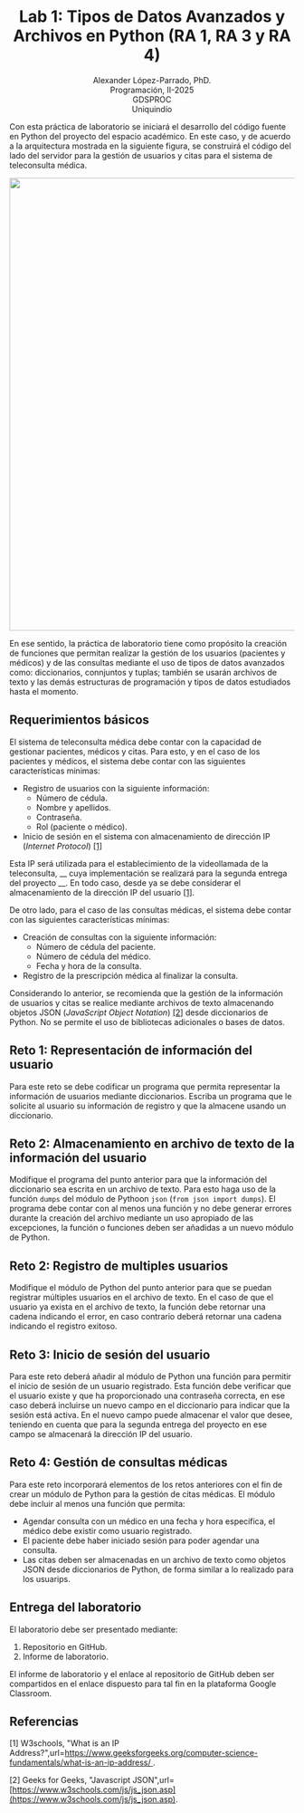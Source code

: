 <h1 align="center">
Lab 1: Tipos de Datos Avanzados y Archivos en Python (RA 1, RA 3 y RA 4) <br />
 </h1>
 <p align="center">
Alexander López-Parrado, PhD. <br />
Programación, II-2025 <br />
GDSPROC <br />
Uniquindío <br />
</p>

Con esta práctica de laboratorio se iniciará el desarrollo del código fuente en Python del proyecto del espacio académico. En este caso, y de acuerdo a la arquitectura mostrada en la siguiente figura, se construirá el código del lado del servidor para la gestión de usuarios y citas para el sistema de teleconsulta médica.

<p align="center">
<img  src="Programación-II-2025.png" width="800" >
</p>

En ese sentido, la práctica de laboratorio tiene como propósito la creación de funciones que permitan realizar la gestión de los usuarios (pacientes y médicos) y de las consultas mediante el uso de tipos de datos avanzados como: diccionarios, connjuntos y tuplas; también se usarán archivos de texto y las demás estructuras de programación y tipos de datos estudiados hasta el momento.

## Requerimientos básicos

El sistema de teleconsulta médica debe contar con la capacidad de gestionar pacientes, médicos y citas. Para esto, y en el caso de los pacientes y médicos, el sistema debe contar con las siguientes características minimas:

* Registro de usuarios con la siguiente información:
    - Número de cédula.
    - Nombre y apellidos.
    - Contraseña.
    - Rol (paciente o médico).
* Inicio de sesión en el sistema con almacenamiento de dirección IP (*Internet Protocol*)  [[1]](#1)

Esta IP será utilizada para el establecimiento de la videollamada de la teleconsulta, __ cuya implementación se realizará para la segunda entrega del proyecto __. En todo caso, desde ya se debe considerar el almacenamiento de la dirección IP del usuario  [[1]](#1).

De otro lado, para el caso de las consultas médicas, el sistema debe contar con las siguientes características mínimas:

* Creación de consultas con la siguiente información:
    - Número de cédula del paciente.
    - Número de cédula del médico.
    - Fecha y hora de la consulta.
* Registro de la prescripción médica al finalizar la consulta.

Considerando lo anterior, se recomienda que la gestión de la información de usuarios y citas se realice mediante archivos de texto almacenando objetos JSON (*JavaScript Object Notation*) [[2]](#2) desde diccionarios de Python. No se permite el uso de bibliotecas adicionales o bases de datos.

## Reto 1: Representación de información del usuario

Para este reto se debe codificar un programa que permita representar la información de usuarios mediante diccionarios. Escriba un programa que le solicite al usuario su información de registro y que la almacene usando un diccionario.  

## Reto 2: Almacenamiento en archivo de texto de la información del usuario

Modifique el programa del punto anterior para que la información del diccionario sea escrita en un archivo de texto. Para esto haga uso de la función `dumps` del módulo de Pythoon `json` (`from json import dumps`). El programa debe contar con al menos una función y no debe generar errores durante la creación del archivo mediante un uso apropiado de las excepciones, la función o funciones deben ser añadidas a un nuevo módulo de Python.

## Reto 2: Registro de multiples usuarios

Modifique el módulo de Python del punto anterior para que se puedan registrar múltiples usuarios en el archivo de texto. En el caso de que el usuario ya exista en el archivo de texto, la función debe retornar una cadena indicando el error, en caso contrario deberá retornar una cadena indicando el registro exitoso.

## Reto 3: Inicio de sesión del usuario

Para este reto deberá añadir al módulo de Python una función para permitir el inicio de sesión de un usuario registrado. Esta función debe verificar que el usuario existe y que ha proporcionado una contraseña correcta, en ese caso deberá incluirse un nuevo campo en el diccionario para indicar que la sesión está activa. En el nuevo campo puede almacenar el valor que desee, teniendo en cuenta que para la segunda entrega del proyecto en ese campo se almacenará la dirección IP del usuario.

## Reto 4: Gestión de consultas médicas

Para este reto incorporará elementos de los retos anteriores con el fin de crear un módulo de Python para la gestión de citas médicas. El módulo debe incluir al menos una función que permita:

* Agendar consulta con un médico en una fecha y hora específica, el médico debe existir como usuario registrado.
* El paciente debe haber iniciado sesión para poder agendar una consulta. 
* Las citas deben ser almacenadas en un archivo de texto como objetos JSON desde diccionarios de Python, de forma similar a lo realizado para los usuarips.

## Entrega del laboratorio

El laboratorio debe ser presentado mediante:

1. Repositorio en GitHub.
2. Informe de laboratorio.

El informe de laboratorio y el enlace al repositorio de GitHub deben ser compartidos en el enlace dispuesto para tal fin en la plataforma Google Classroom.

## Referencias

<a id="1">[1]</a> 
W3schools, "What is an IP Address?",url=[https://www.geeksforgeeks.org/computer-science-fundamentals/what-is-an-ip-address/
](https://www.geeksforgeeks.org/computer-science-fundamentals/what-is-an-ip-address/
).

<a id="2">[2]</a> 
Geeks for Geeks, "Javascript JSON",url=[https://www.w3schools.com/js/js_json.asp](https://www.w3schools.com/js/js_json.asp).


